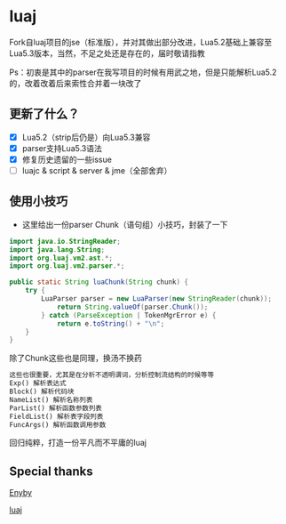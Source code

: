 # luaj

Fork自luaj项目的jse（标准版），并对其做出部分改进，Lua5.2基础上兼容至Lua5.3版本，当然，不足之处还是存在的，届时敬请指教

Ps：初衷是其中的parser在我写项目的时候有用武之地，但是只能解析Lua5.2的，改着改着后来索性合并着一块改了

## 更新了什么？

- [X] Lua5.2（strip后仍是）向Lua5.3兼容
- [x] parser支持Lua5.3语法
- [x] 修复历史遗留的一些issue
- [ ] luajc & script & server & jme（全部舍弃）

## 使用小技巧

- 这里给出一份parser Chunk（语句组）小技巧，封装了一下

```java
import java.io.StringReader;
import java.lang.String;
import org.luaj.vm2.ast.*;
import org.luaj.vm2.parser.*;

public static String luaChunk(String chunk) {
    try {
        LuaParser parser = new LuaParser(new StringReader(chunk));
            return String.valueOf(parser.Chunk());
        } catch (ParseException | TokenMgrError e) {
            return e.toString() + "\n";
    }
}
```

除了Chunk这些也是同理，换汤不换药

```md
这些也很重要，尤其是在分析不透明谓词，分析控制流结构的时候等等
Exp() 解析表达式
Block() 解析代码块
NameList() 解析名称列表
ParList() 解析函数参数列表
FieldList() 解析表字段列表
FuncArgs() 解析函数调用参数
```

回归纯粹，打造一份平凡而不平庸的luaj

## Special thanks

[Enyby](https://github.com/Enyby)

[luaj](https://github.com/luaj/luaj)